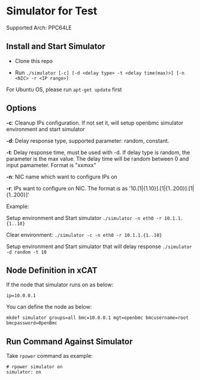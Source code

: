 # Simulator for Test

Supported Arch: PPC64LE

Install and Start Simulator
---------------------------

* Clone this repo

* Run ``./simulator [-c] [-d <delay type> -t <delay time(max)>] [-n <NIC> -r <IP range>]`` 

For Ubuntu OS, please run ``apt-get update`` first

Options
-------

**-c**: Cleanup IPs configuration. If not set it, will setup openbmc simulator environment and start simulator

**-d**: Delay response type, supported parameter: random, constant.

**-t**: Delay response time, must be used with -d. If delay type is random, the parameter is the max value. The delay time will be random between 0 and input pamameter. Format is "xxmxx"

**-n**: NIC name which want to configure IPs on

**-r**: IPs want to configure on NIC. The format is as '10.[1|{1.10}].[1|{1..200}].[1|{1..200}]'

Example:

Setup environment and Start simulator ``./simulator -n eth0 -r 10.1.1.{1..10}``

Clear environment: ``./simulator -c -n eth0 -r 10.1.1.{1..10}``

Setup environment and Start simulator that will delay response ``./simulator -d random -t 10``

Node Definition in xCAT
-----------------------

If the node that simulator runs on as below:

    ip=10.0.0.1
    
You can define the node as below:

    mkdef simulator groups=all bmc=10.0.0.1 mgt=openbmc bmcusername=root bmcpassword=0penBmc

Run Command Against Simulator
-----------------------------

Take ``rpower`` command as example:

    # rpower simulator on
    simulator: on
    
